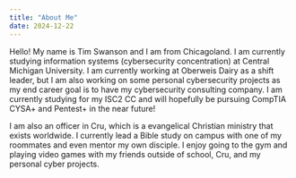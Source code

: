 ```yaml
---
title: "About Me"
date: 2024-12-22
---
```



Hello! My name is Tim Swanson and I am from Chicagoland. I am currently studying information systems (cybersecurity concentration) at Central Michigan University. I am currently working at Oberweis Dairy as a shift leader, but I am also working on some personal cybersecurity projects as my end career goal is to have my cybersecurity consulting company. I am currently studying for my ISC2 CC and will hopefully be pursuing CompTIA CYSA+ and Pentest+ in the near future! 

I am also an officer in Cru, which is a evangelical Christian ministry that exists worldwide. I currently lead a Bible study on campus with one of my roommates and even mentor my own disciple. I enjoy going to the gym and playing video games with my friends outside of school, Cru, and my personal cyber projects. 
